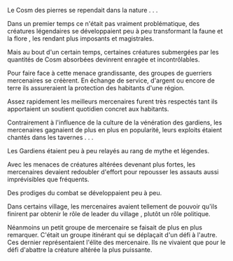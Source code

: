 Le Cosm des pierres se rependait dans la nature . . .

  

Dans un premier temps ce n'était pas vraiment problématique, des créatures légendaires se développaient peu à peu transformant la faune et la flore , les rendant plus imposants et magistrales.

  

Mais au bout d'un certain temps, certaines créatures submergées par les quantités de Cosm absorbées devinrent enragée et incontrôlables.

  

Pour faire face à cette menace grandissante, des groupes de guerriers mercenaires se créèrent. En échange de service, d'argent ou encore de terre ils assureraient la protection des habitants d'une région.

  

Assez rapidement les meilleurs mercenaires furent très respectés tant ils apportaient un soutient quotidien concret aux habitants.

  

Contrairement à l'influence de la culture de la vénération des gardiens, les mercenaires gagnaient de plus en plus en popularité, leurs exploits étaient chantés dans les tavernes . . .

Les Gardiens étaient peu à peu relayés au rang de mythe et légendes.

  

Avec les menaces de créatures altérées devenant plus fortes, les mercenaires devaient redoubler d'effort pour repousser les assauts aussi imprévisibles que fréquents.

  

Des prodiges du combat se développaient peu à peu.

  

Dans certains village, les mercenaires avaient tellement de pouvoir qu'ils finirent par obtenir le rôle de leader du village , plutôt un rôle politique.

  

  

Néanmoins un petit groupe de mercenaire se faisait de plus en plus remarquer. C'était un groupe itinérant qui se déplaçait d'un défi à l'autre. Ces dernier représentaient l'élite des mercenaire. Ils ne vivaient que pour le défi d'abattre la créature altérée la plus puissante.